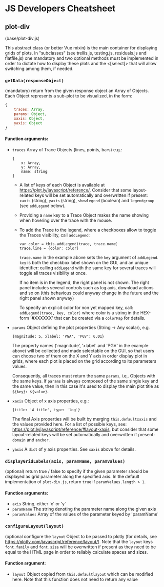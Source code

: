 # JS Developers Cheatsheet

## plot-div
(base/plot-div.js)

This abstract class (or better Vue mixin) is the main 
container for displaying grids of plots. 
In "subclasses" (see trellis.js, testing.js, residuals.js 
and flatfile.js) one mandatory and two optional
methods must be implemented in order to dictate how to display 
these plots and the
<[select]> that will allow switching among them, if needed.

### `getData(responseObject)`

(mandatory) return from the given response object an Array of Objects.
Each Object represents a sub-plot to be visualized, in the form:

```javascript
{
    traces: Array, 
    params: Object, 
    xaxis: Object, 
    yaxis: Object
}
```

#### Function arguments:
 
 - `traces` Array of Trace Objects (lines, points, bars) e.g.:
    ```
    {
        x: Array, 
        y: Array, 
        name: string
    }
    ```
    - A list of keys of each Object is available at 
      https://plot.ly/javascript/reference/. Consider that some layout-related 
      keys will be set automatically and overwritten if present: `xaxis` (string), 
      `yaxis` (string), `showlegend` (boolean) and `legendgroup` (see `addLegend`
      below).
 
    - Providing a `name` key to a Trace Object makes the name showing
      when hovering over the trace with the mouse.
   
    - To add the Trace to the legend, where a checkboxes allow to toggle the 
      Traces visibility, call `addLegend`:
 
      ```
      var color = this.addLegend(trace, trace.name)
      trace.line = {color: color}
      ```
 
      `trace.name` in the example above sets the `key` argument of `addLegend`. `key` 
      is both the checkbox label shown on the GUI, and an unique identifier: 
      calling `addLegend` with the same key for several traces will toggle all 
      traces visibility at once. 
 
      If no item is in the legend, the right panel is not shown. The right panel
      includes several controls such as log axis, download actions and so on (this
      behavious could anyway change in the future and the right panel shown anyway)
 
      To specify an explicit color for non yet mapped key, call:
      `addLegend(trace, key, color)` where color is a string in the HEX-form
      '#XXXXXX' that can be created via a `colorMap` for details.
   
 - `params` Object defining the plot properties (String -> Any scalar), e.g. 
    ```
    {magnitude: 5, xlabel: 'PGA', 'PGV': 0.01}
    ```
    The property names ('magnitude', 'xlabel' and 'PGV' in the example above) 
    will be collected and made selectable on the GUI, 
    so that users can choose two of them on the X and Y axis in order 
    display plot in grids, where each plot is
    placed on the grid according to its parameters values.
    
    Consequently, all traces must return the same `params`, i.e,. Objects
    with the same keys. If `params` is always composed of the same single 
    key and the same value, then in this
    case it's used to display the main plot title as `${key}: ${value}`.

  - `xaxis` Object of x axis properties, e.g.:  
    ```
    {title: 'A title', type: 'log'}
    ```
    The final Axis properties will be built by merging `this.defaultxaxis`
    and the values provided here. For a list of possible keys, see: 
    https://plot.ly/javascript/reference/#layout-xaxis, but consider that
    some layout-related keys will be set automatically and overwritten if
    present: `domain` and `anchor`.

 - `yaxis` 
   A `dict` of y axis properties. See `xaxis` above for details.
          

### `displayGridLabels(axis, paramName, paramValues)`

(optional) return true / false to specify if the given parameter should be displayed
as grid parameter along the specified axis. In the default implementation
of `plot-div.js`, return `true` if `paramValues.length > 1`.

#### Function arguments:

 - `axis` String, either 'x' or 'y'
 - `paramName` The string denoting the parameter name along the given axis
 - `paramValues` Array of the values of the parameter keyed by 'paramName'


### `configureLayout(layout)`

(optional configure the `layout` Object to be passed to plotly (for details, see
https://plotly.com/javascript/reference/layout/). 
Note that the `layout` keys `font.family` and `font.size` will be 
overwritten if present as they need to be equal to the HTML page in order 
to reliably calculate spaces and sizes.

#### Function argument:

 - `layout` Object copied from `this.defaultlayout` which can be modified
   here. Note that this function does not need to return any value
